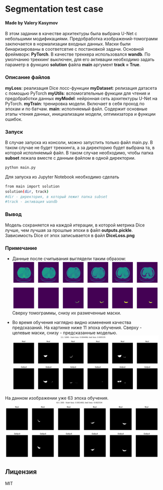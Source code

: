 # Segmentation test case
#### Made by Valery Kasymov

В этом задании в качестве архитектуры была выбрана U-Net с небольшими модификациями.
Предобработка изображений-томограмм заключается в нормализации входных данных.
Маски были бинаризированы в соответсвтие с постановкой задачи.
Основной фреймворк: **PyTorch**.
В качестве треккера использовался **wandb**. По умолчанию треккинг выключен, для его активации необходимо задать параметр в функцию **solution** файла **main** аргумент **track = True**.

### Описание файлов
**myLoss**: реализация Dice лосс-функции
**myDataset**: релизация датасета с помощью PyTorch
**myUtils**: вспомогательные функции для чтения и предобработки данных
**myModel**: нейронная сеть архитектуры U-Net на PyTorch.
**myTrain**: тренировка модели. Включает в себя проход по эпохам и по батчам.
**main**: исполняемый файл. Содержит основные этапы чтения данных, инициализации модели, оптимизатора и функции ошибок. 

### Запуск
В случае запуска из консоли, можно запустить только файл main.py. В таком случае не будет треккинга, а за директорию будет выбрана та, в которой исполняемый файл.
В таком случае необходимо, чтобы папка **subset** лежала вместе с данным файлом в одной директории.
```sh
python main.py
```
Для запуска из Jupyter Notebook необходимо сделать 

```sh
from main import solution
solution(dir, track)
#dir - директория, в который лежит папка subset
#track - активация wandb
```

### Вывод
Модель сохраняется на каждой итерации, в которой метрика Dice лучше, чем лучшая за прошлые эпохи в файл **outputs.pickle**.
Зависимость Dice от эпох записывается в файл **DiceLoss.png**

### Примечание
* Данные после считывания выглядели таким образом:
![raw_read_data](https://github.com/KasymovValerii/segmentation_case/blob/main/pictures_for_readme/example.png)
Сверху томограммы, снизу их размеченные маски.

* Во время обучения наглядно видно изменения качества предсказаний. На картинке ниже 11 эпоха обучения. Сверху - целевые маски, снизу - предсказанные моделью.
![image_with_11_epoch](https://github.com/KasymovValerii/segmentation_case/blob/main/pictures_for_readme/11_ep.png)

На данном изображении уже 63 эпоха обучения.
![image_with_63_epoch](https://github.com/KasymovValerii/segmentation_case/blob/main/pictures_for_readme/63_ep.png)

## Лицензия
MIT

